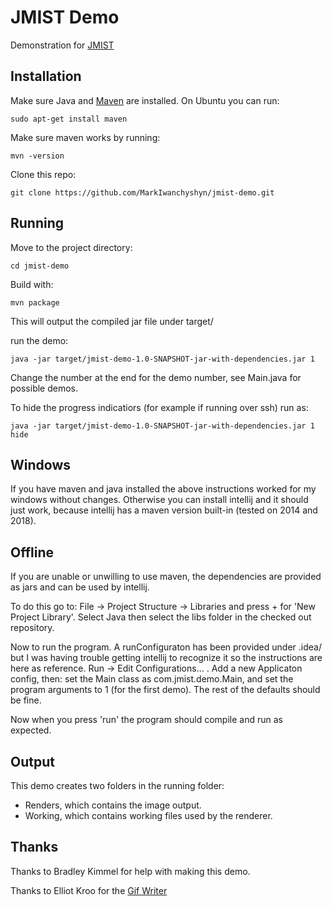 
# JMIST Demo
Demonstration for [JMIST](http://jmist.eandb.ca/)

## Installation

Make sure Java and [Maven](https://maven.apache.org/install.html) are installed.
On Ubuntu you can run:
```
sudo apt-get install maven
```

Make sure maven works by running:
```
mvn -version
```

Clone this repo:
```
git clone https://github.com/MarkIwanchyshyn/jmist-demo.git
```


## Running

Move to the project directory:
```
cd jmist-demo
```

Build with:
```
mvn package
```

This will output the compiled jar file under target/

run the demo:
```
java -jar target/jmist-demo-1.0-SNAPSHOT-jar-with-dependencies.jar 1
```

Change the number at the end for the demo number, see Main.java for possible demos.

To hide the progress indicatiors (for example if running over ssh) run as:
```
java -jar target/jmist-demo-1.0-SNAPSHOT-jar-with-dependencies.jar 1 hide
```


## Windows

If you have maven and java installed the above instructions worked for my windows without changes.
Otherwise you can install intellij and it should just work, because intellij has a maven version built-in (tested on 2014 and 2018).


## Offline

If you are unable or unwilling to use maven, the dependencies are provided as jars and can be used by intellij.


To do this go to: 
File -> Project Structure -> Libraries and press + for 'New Project Library'.  Select Java then select the libs folder in the checked out repository.


Now to run the program.  A runConfiguraton has been provided under .idea/ but I was having trouble getting intellij to recognize it so the instructions are here as reference.
Run -> Edit Configurations... .  Add a new Applicaton config, then: set the Main class as com.jmist.demo.Main, and set the program arguments to 1 (for the first demo).  The rest of the defaults should be fine.

Now when you press 'run' the program should compile and run as expected.


## Output

This demo creates two folders in the running folder:
* Renders, which contains the image output.
* Working, which contains working files used by the renderer.

## Thanks

Thanks to Bradley Kimmel for help with making this demo.

Thanks to Elliot Kroo for the [Gif Writer](http://elliot.kroo.net/software/java/GifSequenceWriter/)
